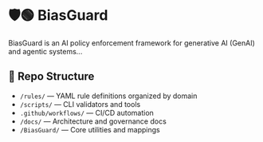 # 🛡️🟢 BiasGuard

BiasGuard is an AI policy enforcement framework for generative AI (GenAI) and agentic systems...

## 📁 Repo Structure

- `/rules/` — YAML rule definitions organized by domain
- `/scripts/` — CLI validators and tools
- `.github/workflows/` — CI/CD automation
- `/docs/` — Architecture and governance docs
- `/BiasGuard/` — Core utilities and mappings
